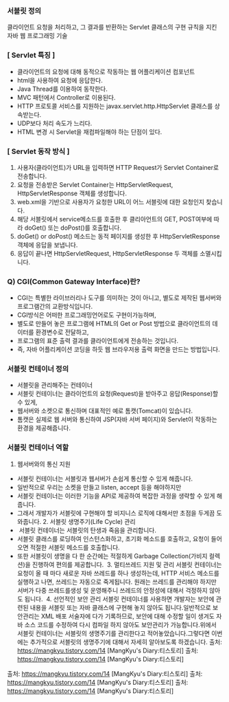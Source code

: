 ### 서블릿 정의
클라이언트 요청을 처리하고, 그 결과를 반환하는 Servlet 클래스의 구현 규칙을 지킨 자바 웹 프로그래밍 기술

### [ Servlet 특징 ]
- 클라이언트의 요청에 대해 동적으로 작동하는 웹 어플리케이션 컴포넌트
- html을 사용하여 요청에 응답한다.
- Java Thread를 이용하여 동작한다.
- MVC 패턴에서 Controller로 이용된다.
- HTTP 프로토콜 서비스를 지원하는 javax.servlet.http.HttpServlet 클래스를 상속받는다.
- UDP보다 처리 속도가 느리다.
- HTML 변경 시 Servlet을 재컴파일해야 하는 단점이 있다.

### [ Servlet 동작 방식 ]
1. 사용자(클라이언트)가 URL을 입력하면 HTTP Request가 Servlet Container로 전송합니다.
2. 요청을 전송받은 Servlet Container는 HttpServletRequest, HttpServletResponse 객체를 생성합니다.
3. web.xml을 기반으로 사용자가 요청한 URL이 어느 서블릿에 대한 요청인지 찾습니다.
4. 해당 서블릿에서 service메소드를 호출한 후 클리아언트의 GET, POST여부에 따라 doGet() 또는 doPost()를 호출합니다.
5. doGet() or doPost() 메소드는 동적 페이지를 생성한 후 HttpServletResponse객체에 응답을 보냅니다.
6. 응답이 끝나면 HttpServletRequest, HttpServletResponse 두 객체를 소멸시킵니다.

### Q) CGI(Common Gateway Interface)란?
- CGI는 특별한 라이브러리나 도구를 의미하는 것이 아니고, 별도로 제작된 웹서버와 프로그램간의 교환방식입니다.
-  CGI방식은 어떠한 프로그래밍언어로도 구현이가능하며,
-  별도로 만들어 놓은 프로그램에 HTML의 Get or Post 방법으로 클라이언트의 데이터를 환경변수로 전달하고,
-   프로그램의 표준 출력 결과를 클라이언트에게 전송하는 것입니다.
-   즉, 자바 어플리케이션 코딩을 하듯 웹 브라우저용 출력 화면을 만드는 방법입니다.

### 서블릿 컨테이너 정의
- 서블릿을 관리해주는 컨테이너
- 서블릿 컨테이너는 클라이언트의 요청(Request)을 받아주고 응답(Response)할 수 있게,
-  웹서버와 소켓으로 통신하며 대표적인 예로 톰캣(Tomcat)이 있습니다.
-   톰캣은 실제로 웹 서버와 통신하여 JSP(자바 서버 페이지)와 Servlet이 작동하는 환경을 제공해줍니다.
### 서블릿 컨테이너 역할
 1. 웹서버와의 통신 지원
- 서블릿 컨테이너는 서블릿과 웹서버가 손쉽게 통신할 수 있게 해줍니다.
- 일반적으로 우리는 소켓을 만들고 listen, accept 등을 해야하지만
- 서블릿 컨테이너는 이러한 기능을 API로 제공하여 복잡한 과정을 생략할 수 있게 해줍니다.
- 그래서 개발자가 서블릿에 구현해야 할 비지니스 로직에 대해서만 초점을 두게끔 도와줍니다.
2. 서블릿 생명주기(Life Cycle) 관리
-  서블릿 컨테이너는 서블릿의 탄생과 죽음을 관리합니다.
- 서블릿 클래스를 로딩하여 인스턴스화하고, 초기화 메소드를 호출하고, 요청이 들어오면 적절한 서블릿 메소드를 호출합니다.
- 또한 서블릿이 생명을 다 한 순간에는 적절하게 Garbage Collection(가비지 컬렉션)을 진행하여 편의를 제공합니다.  3. 멀티쓰레드 지원 및 관리 서블릿 컨테이너는 요청이 올 때 마다 새로운 자바 쓰레드를 하나 생성하는데, HTTP 서비스 메소드를실행하고 나면, 쓰레드는 자동으로 죽게됩니다. 원래는 쓰레드를 관리해야 하지만 서버가 다중 쓰레드를생성 및 운영해주니 쓰레드의 안정성에 대해서 걱정하지 않아도 됩니다.  4. 선언적인 보안 관리 서블릿 컨테이너를 사용하면 개발자는 보안에 관련된 내용을 서블릿 또는 자바 클래스에 구현해 놓지 않아도 됩니다.일반적으로 보안관리는 XML 배포 서술자에 다가 기록하므로, 보안에 대해 수정할 일이 생겨도 자바 소스 코드를 수정하여 다시 컴파일 하지 않아도 보안관리가 가능합니다.위에서 서블릿 컨테이너는 서블릿의 생명주기를 관리한다고 적어놓았습니다.그렇다면 이번에는 추가적으로 서블릿의 생명주기에 대해서 자세히 알아보도록 하겠습니다.
출처: https://mangkyu.tistory.com/14 [MangKyu's Diary:티스토리]
출처: https://mangkyu.tistory.com/14 [MangKyu's Diary:티스토리]

출처: https://mangkyu.tistory.com/14 [MangKyu's Diary:티스토리]
출처: https://mangkyu.tistory.com/14 [MangKyu's Diary:티스토리]
출처: https://mangkyu.tistory.com/14 [MangKyu's Diary:티스토리]
